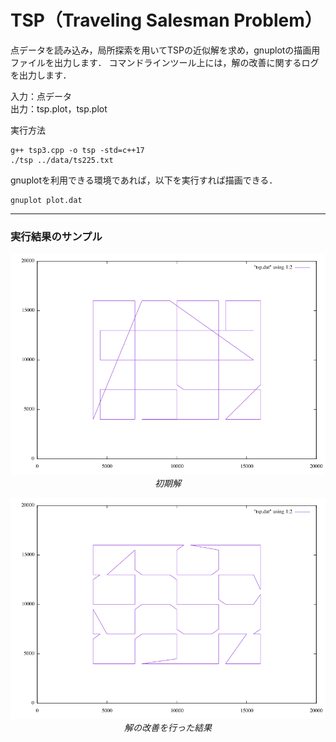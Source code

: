 # TSP（Traveling Salesman Problem）

点データを読み込み，局所探索を用いてTSPの近似解を求め，gnuplotの描画用ファイルを出力します．
コマンドラインツール上には，解の改善に関するログを出力します．

入力：点データ  
出力：tsp.plot，tsp.plot

実行方法
```
g++ tsp3.cpp -o tsp -std=c++17
./tsp ../data/ts225.txt
```
gnuplotを利用できる環境であれば，以下を実行すれば描画できる．
```
gnuplot plot.dat
```
---
### 実行結果のサンプル
<p align="center">
  <img src="image/tsp0.png" width="600">
  <br>
  <em>初期解</em>
</p>
<p align="center">
  <img src="image/tsp1.png" width="600">
  <br>
  <em>解の改善を行った結果</em>
</p>
